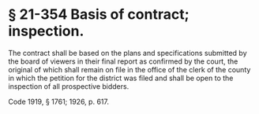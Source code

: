 # § 21-354 Basis of contract; inspection.

<p>The contract shall be based on the plans and specifications submitted by the board of viewers in their final report as confirmed by the court, the original of which shall remain on file in the office of the clerk of the county in which the petition for the district was filed and shall be open to the inspection of all prospective bidders.</p><p>Code 1919, § 1761; 1926, p. 617.</p>
